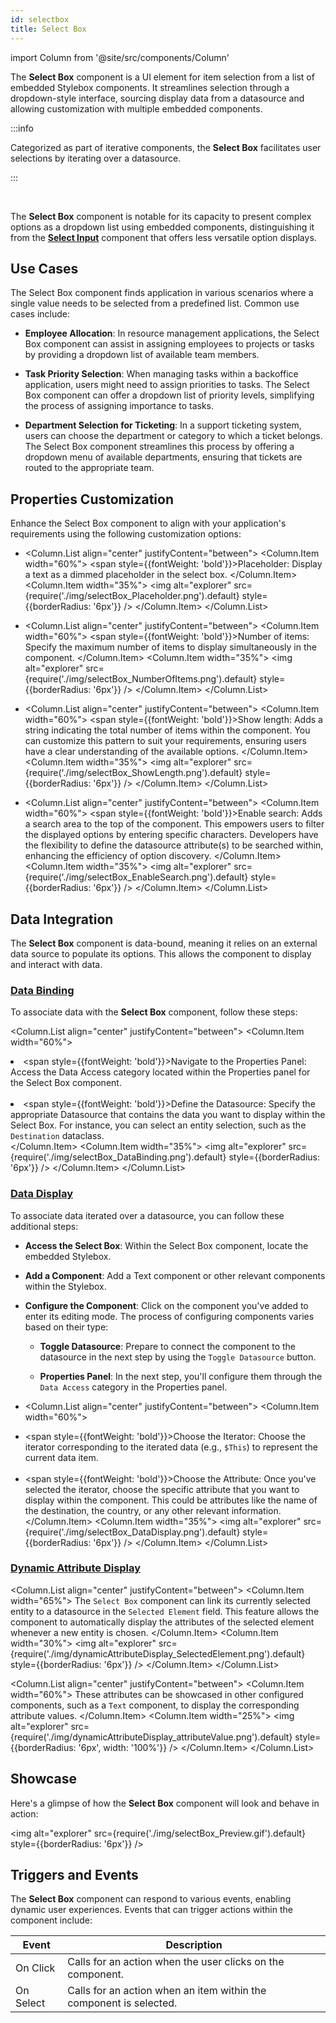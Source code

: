 ```yaml
---
id: selectbox
title: Select Box
---
```

import Column from '@site/src/components/Column'


The **Select Box** component is a UI element for item selection from a list of embedded Stylebox components. It streamlines selection through a dropdown-style interface, sourcing display data from a datasource and allowing customization with multiple embedded components.

:::info 

Categorized as part of iterative components, the **Select Box** facilitates user selections by iterating over a datasource.

:::

<br/>

The **Select Box** component is notable for its capacity to present complex options as a dropdown list using embedded components, distinguishing it from the [**Select Input**](./selectinput.md) component that offers less versatile option displays.
 

## Use Cases

The Select Box component finds application in various scenarios where a single value needs to be selected from a predefined list. Common use cases include:

- **Employee Allocation**: In resource management applications, the Select Box component can assist in assigning employees to projects or tasks by providing a dropdown list of available team members.

- **Task Priority Selection**: When managing tasks within a backoffice application, users might need to assign priorities to tasks. The Select Box component can offer a dropdown list of priority levels, simplifying the process of assigning importance to tasks.

- **Department Selection for Ticketing**: In a support ticketing system, users can choose the department or category to which a ticket belongs. The Select Box component streamlines this process by offering a dropdown menu of available departments, ensuring that tickets are routed to the appropriate team.

## Properties Customization

Enhance the Select Box component to align with your application's requirements using the following customization options:

- <Column.List align="center" justifyContent="between">
	<Column.Item width="60%">
        <span style={{fontWeight: 'bold'}}>Placeholder</span>: Display a text as a dimmed placeholder in the select box. 
	</Column.Item>
	<Column.Item width="35%">
        <img alt="explorer" src={require('./img/selectBox_Placeholder.png').default} style={{borderRadius: '6px'}} />
	</Column.Item>
</Column.List>

- <Column.List align="center" justifyContent="between">
	<Column.Item width="60%">
        <span style={{fontWeight: 'bold'}}>Number of items</span>: Specify the maximum number of items to display simultaneously in the component.
	</Column.Item>
	<Column.Item width="35%">
        <img alt="explorer" src={require('./img/selectBox_NumberOfItems.png').default} style={{borderRadius: '6px'}} />
	</Column.Item>
</Column.List>

- <Column.List align="center" justifyContent="between">
	<Column.Item width="60%">
        <span style={{fontWeight: 'bold'}}>Show length</span>: Adds a string indicating the total number of items within the component. You can customize this pattern to suit your requirements, ensuring users have a clear understanding of the available options.
	</Column.Item>
	<Column.Item width="35%">
        <img alt="explorer" src={require('./img/selectBox_ShowLength.png').default} style={{borderRadius: '6px'}} />
	</Column.Item>
</Column.List>

- <Column.List align="center" justifyContent="between">
	<Column.Item width="60%">
        <span style={{fontWeight: 'bold'}}>Enable search</span>: Adds a search area to the top of the component. This empowers users to filter the displayed options by entering specific characters. Developers have the flexibility to define the datasource attribute(s) to be searched within, enhancing the efficiency of option discovery.
	</Column.Item>
	<Column.Item width="35%">
        <img alt="explorer" src={require('./img/selectBox_EnableSearch.png').default} style={{borderRadius: '6px'}} />
	</Column.Item>
</Column.List>


## Data Integration

The **Select Box** component is data-bound, meaning it relies on an external data source to populate its options. This allows the component to display and interact with data.

### <u>Data Binding</u>

To associate data with the **Select Box** component, follow these steps:

<Column.List align="center" justifyContent="between">
	<Column.Item width="60%">
        <li><span style={{fontWeight: 'bold'}}>Navigate to the Properties Panel</span>: Access the Data Access category located within the Properties panel for the Select Box component.</li>
        <br/>
        <li><span style={{fontWeight: 'bold'}}>Define the Datasource</span>: Specify the appropriate Datasource that contains the data you want to display within the Select Box. For instance, you can select an entity selection, such as the <code>Destination</code> dataclass.</li>
	</Column.Item>
	<Column.Item width="35%">
        <img alt="explorer" src={require('./img/selectBox_DataBinding.png').default} style={{borderRadius: '6px'}} />
	</Column.Item>
</Column.List>

### <u>Data Display</u>

To associate data iterated over a datasource, you can follow these additional steps:

- **Access the Select Box**: Within the Select Box component, locate the embedded Stylebox.
- **Add a Component**: Add a Text component or other relevant components within the Stylebox.
- **Configure the Component**: Click on the component you've added to enter its editing mode. The process of configuring components varies based on their type:

    - **Toggle Datasource**: Prepare to connect the component to the datasource in the next step by using the `Toggle Datasource` button.

    - **Properties Panel**: In the next step, you'll configure them through the `Data Access` category in the Properties panel. 

- <Column.List align="center" justifyContent="between">
    <Column.Item width="60%">
        <li><span style={{fontWeight: 'bold'}}>Choose the Iterator</span>: Choose the iterator corresponding to the iterated data (e.g., <code>$This</code>) to represent the current data item.</li> <br/>
        <li><span style={{fontWeight: 'bold'}}>Choose the Attribute</span>: Once you've selected the iterator, choose the specific attribute that you want to display within the component. This could be attributes like the name of the destination, the country, or any other relevant information. </li>
    </Column.Item>
    <Column.Item width="35%">
        <img alt="explorer" src={require('./img/selectBox_DataDisplay.png').default} style={{borderRadius: '6px'}} />
    </Column.Item>
</Column.List>


### <u>Dynamic Attribute Display</u>


<Column.List align="center" justifyContent="between">
	<Column.Item width="65%">
        The <code>Select Box</code> component can link its currently selected entity to a datasource in the <code>Selected Element</code> field. This feature allows the component to automatically display the attributes of the selected element whenever a new entity is chosen. 
	</Column.Item>
	<Column.Item width="30%">
        <img alt="explorer" src={require('./img/dynamicAttributeDisplay_SelectedElement.png').default} style={{borderRadius: '6px'}} />
	</Column.Item>
</Column.List>

<Column.List align="center" justifyContent="between">
	<Column.Item width="60%">
        These attributes can be showcased in other configured components, such as a <code>Text</code> component, to display the corresponding attribute values.
	</Column.Item>
	<Column.Item width="25%">
        <img alt="explorer" src={require('./img/dynamicAttributeDisplay_attributeValue.png').default} style={{borderRadius: '6px', width: '100%'}} />
	</Column.Item>
</Column.List>


## Showcase

Here's a glimpse of how the **Select Box** component will look and behave in action:

<img alt="explorer" src={require('./img/selectBox_Preview.gif').default} style={{borderRadius: '6px'}} />


## Triggers and Events

The **Select Box** component can respond to various events, enabling dynamic user experiences. Events that can trigger actions within the component include:

|Event|Description|
|---|---|
|On Click| Calls for an action when the user clicks on the component. |
|On Select| Calls for an action when an item within the component is selected. |

